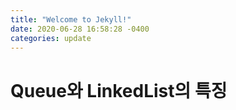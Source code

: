 ```yaml
---
title: "Welcome to Jekyll!"
date: 2020-06-28 16:58:28 -0400
categories: update
---
```


# Queue와 LinkedList의 특징
